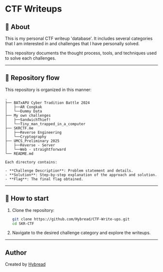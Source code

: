 # CTF Writeups


## 📖 About

This is my personal CTF writeup 'database'. It includes several categories that I am interested in and challenges that I have personally solved. 

This repository documents the thought process, tools, and techniques used to solve each challenges.

---

## 📁 Repository flow

This repository is organized in this manner:

```
.
├── BATxAPU Cyber Tradition Battle 2024
│   ├──AR Congkak
│   └──Dummy Data
├── My own challenges
│   ├──SandwichThief!
│   └──Tiny_man_trapped_in_a_computer
├── SKRCTF.me
│   ├──Reverse Engineering
│   └──Cryptography
├── UMCS_Preliminary 2025
│   ├──Reverse - Server
│   └──Web - straightforward
└── README.md

Each directory contains:

- **Challenge Description**: Problem statement and details.
- **Solution**: Step-by-step explanation of the approach and solution.
- **Flag**: The final flag obtained.
```
---
## 🚀 How to start

1. Clone the repository:
   ```bash
   git clone https://github.com/Hybread/CTF-Write-ups.git
   cd SKR-CTF
   ```
2. Navigate to the desired challenge category and explore the writeups.

---


## Author

Created by [Hybread](https://github.com/Hybread)
